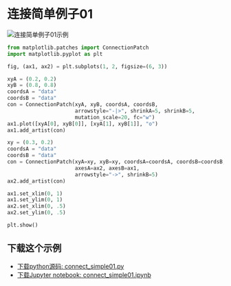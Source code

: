 # 连接简单例子01

![连接简单例子01示例](https://matplotlib.org/_images/sphx_glr_connect_simple01_001.png)

```python
from matplotlib.patches import ConnectionPatch
import matplotlib.pyplot as plt

fig, (ax1, ax2) = plt.subplots(1, 2, figsize=(6, 3))

xyA = (0.2, 0.2)
xyB = (0.8, 0.8)
coordsA = "data"
coordsB = "data"
con = ConnectionPatch(xyA, xyB, coordsA, coordsB,
                      arrowstyle="-|>", shrinkA=5, shrinkB=5,
                      mutation_scale=20, fc="w")
ax1.plot([xyA[0], xyB[0]], [xyA[1], xyB[1]], "o")
ax1.add_artist(con)

xy = (0.3, 0.2)
coordsA = "data"
coordsB = "data"
con = ConnectionPatch(xyA=xy, xyB=xy, coordsA=coordsA, coordsB=coordsB,
                      axesA=ax2, axesB=ax1,
                      arrowstyle="->", shrinkB=5)
ax2.add_artist(con)

ax1.set_xlim(0, 1)
ax1.set_ylim(0, 1)
ax2.set_xlim(0, .5)
ax2.set_ylim(0, .5)

plt.show()
```

## 下载这个示例
            
- [下载python源码: connect_simple01.py](https://matplotlib.org/_downloads/connect_simple01.py)
- [下载Jupyter notebook: connect_simple01.ipynb](https://matplotlib.org/_downloads/connect_simple01.ipynb)